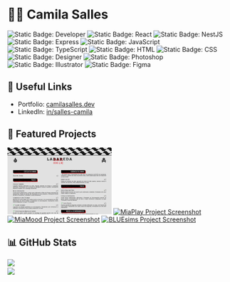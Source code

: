 # 👩‍💻 Camila Salles

![Static Badge: Developer](https://img.shields.io/badge/developer-turquoise)
![Static Badge: React](https://img.shields.io/badge/React-5a5a5a?logo=react)
![Static Badge: NestJS](https://img.shields.io/badge/NestJS-5a5a5a?logo=nestjs)
![Static Badge: Express](https://img.shields.io/badge/Express-5a5a5a?logo=express)
![Static Badge: JavaScript](https://img.shields.io/badge/JavaScript-5a5a5a?logo=javascript)
![Static Badge: TypeScript](https://img.shields.io/badge/TypeScript-5a5a5a?logo=typescript)
![Static Badge: HTML](https://img.shields.io/badge/HTML-5a5a5a?logo=html5)
![Static Badge: CSS](https://img.shields.io/badge/CSS-5a5a5a?logo=css3)  
![Static Badge: Designer](https://img.shields.io/badge/designer-mediumpurple)
![Static Badge: Photoshop](https://img.shields.io/badge/Photoshop-5a5a5a?logo=adobephotoshop)
![Static Badge: Illustrator](https://img.shields.io/badge/Illustrator-5a5a5a?logo=adobeillustrator)
![Static Badge: Figma](https://img.shields.io/badge/Figma-5a5a5a?logo=figma)

## 🔗 Useful Links

- Portfolio: [camilasalles.dev](https://camilasalles.dev)
- LinkedIn: [in/salles-camila](https://www.linkedin.com/in/salles-camila)

## 💎 Featured Projects

[<img src="assets/img/labareda-thumb.jpg" height="150" alt="Labareda Project Screenshot">](https://www.drinksnbbq.com.br)
[<img src="https://github.com/miaslls/MiaPlay/blob/main/assets/img/thumb-01.jpg?raw=true" height="150" alt="MiaPlay Project Screenshot">](https://github.com/miaslls/MiaPlay#readme)
[<img src="https://github.com/miaslls/MiaMood/blob/main/assets/img/thumb-01.jpg?raw=true" height="150" alt="MiaMood Project Screenshot">](https://github.com/miaslls/MiaMood#readme)
[<img src="https://github.com/miaslls/BLUEsims/blob/main/assets/img/screenshots/01.jpg?raw=true" height="150" alt="BLUEsims Project Screenshot">](https://github.com/miaslls/BLUEsims#readme)

## 📊 GitHub Stats

![](https://github-readme-stats.vercel.app/api/top-langs/?username=miaslls&theme=dark&hide_border=true&include_all_commits=true&count_private=true&layout=compact)  
![](https://github-readme-streak-stats.herokuapp.com/?user=miaslls&theme=dark&hide_border=true)
